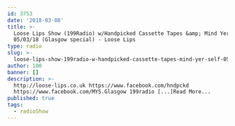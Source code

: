 ```yaml
---
id: 3753
date: '2018-03-08'
title: >-
  Loose Lips Show (199Radio) w/Handpicked Cassette Tapes &amp; Mind Yer Self -
  05/03/18 (Glasgow special) - Loose Lips
type: radio
slug: >-
  loose-lips-show-199radio-w-handpicked-cassette-tapes-mind-yer-self-05-03-18-glasgow-special
author: 100
banner: []
description: >-
  http://loose-lips.co.uk https://www.facebook.com/hndpckd
  https://www.facebook.com/MYS.Glasgow 199radio [...]Read More...
published: true
tags:
  - radioShow
---
```

